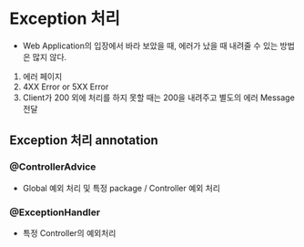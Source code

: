 # Exception 처리
- Web Application의 입장에서 바라 보았을 때, 에러가 났을 때 내려줄 수 있는 방법은 많지 않다.
1. 에러 페이지
2. 4XX Error or 5XX Error
3. Client가 200 외에 처리를 하지 못할 때는 200을 내려주고 별도의 에러 Message 전달

## Exception 처리 annotation
### @ControllerAdvice
- Global 예외 처리 및 특정 package / Controller 예외 처리

### @ExceptionHandler
- 특정 Controller의 예외처리
